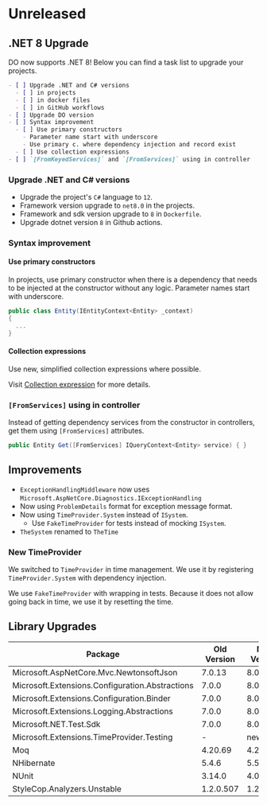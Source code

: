 # Unreleased

## .NET 8 Upgrade

DO now supports .NET 8! Below you can find a task list to upgrade your projects.

```markdown
- [ ] Upgrade .NET and C# versions
  - [ ] in projects
  - [ ] in docker files
  - [ ] in GitHub workflows
- [ ] Upgrade DO version
- [ ] Syntax improvement
  - [ ] Use primary constructors
    - Parameter name start with underscore
    - Use primary c. where dependency injection and record exist
  - [ ] Use collection expressions
- [ ] `[FromKeyedServices]` and `[FromServices]` using in controller
```

### Upgrade .NET and C# versions

- Upgrade the project's `C#` language to `12`.
- Framework version upgrade to `net8.0` in the projects.
- Framework and sdk version upgrade to `8` in `Dockerfile`.
- Upgrade dotnet version `8` in Github actions.

### Syntax improvement

#### Use primary constructors

In projects, use primary constructor when there is a dependency that needs to be
injected at the constructor without any logic. Parameter names start with
underscore.

```csharp
public class Entity(IEntityContext<Entity> _context)
{
  ...
}
```

#### Collection expressions

Use new, simplified collection expressions where possible.

Visit [Collection expression][] for more details.

### `[FromServices]` using in controller

Instead of getting dependency services from the constructor in controllers, get
them using `[FromServices]` attributes.

```csharp
public Entity Get([FromServices] IQueryContext<Entity> service) { }
```

## Improvements

- `ExceptionHandlingMiddleware` now uses
  `Microsoft.AspNetCore.Diagnostics.IExceptionHandling`
- Now using `ProblemDetails` format for exception message format.
- Now using `TimeProvider.System` instead of `ISystem`.
  - Use `FakeTimeProvider` for tests instead of mocking `ISystem`.
- `TheSystem` renamed to `TheTime`

### New TimeProvider

We switched to `TimeProvider` in time management. We use it by registering
`TimeProvider.System` with dependency injection.

We use `FakeTimeProvider` with wrapping in tests. Because it does not allow
going back in time, we use it by resetting the time.

## Library Upgrades

| Package                                         | Old Version | New Version |
| ----------------------------------------------- | ----------- | ----------- |
| Microsoft.AspNetCore.Mvc.NewtonsoftJson         | 7.0.13      | 8.0.0       |
| Microsoft.Extensions.Configuration.Abstractions | 7.0.0       | 8.0.0       |
| Microsoft.Extensions.Configuration.Binder       | 7.0.0       | 8.0.0       |
| Microsoft.Extensions.Logging.Abstractions       | 7.0.0       | 8.0.0       |
| Microsoft.NET.Test.Sdk                          | 7.0.0       | 8.0.0       |
| Microsoft.Extensions.TimeProvider.Testing       | -           | new*        |
| Moq                                             | 4.20.69     | 4.20.70     |
| NHibernate                                      | 5.4.6       | 5.5.0       |
| NUnit                                           | 3.14.0      | 4.0.1       |
| StyleCop.Analyzers.Unstable                     | 1.2.0.507   | 1.2.0.556   |

[Collection expression]: https://learn.microsoft.com/en-us/dotnet/csharp/language-reference/operators/collection-expressions

